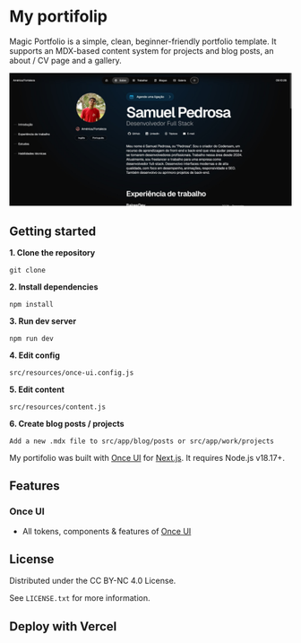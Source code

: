 # My portifolip

Magic Portfolio is a simple, clean, beginner-friendly portfolio template. It supports an MDX-based content system for projects and blog posts, an about / CV page and a gallery.


![Magic Portfolio](public/images/og/home.jpg)

## Getting started

**1. Clone the repository**
```
git clone 
```

**2. Install dependencies**
```
npm install
```

**3. Run dev server**
```
npm run dev
```

**4. Edit config**
```
src/resources/once-ui.config.js
```

**5. Edit content**
```
src/resources/content.js
```

**6. Create blog posts / projects**
```
Add a new .mdx file to src/app/blog/posts or src/app/work/projects
```

My portifolio was built with [Once UI](https://once-ui.com) for [Next.js](https://nextjs.org). It requires Node.js v18.17+.


## Features

### Once UI
- All tokens, components & features of [Once UI](https://once-ui.com)

## License

Distributed under the CC BY-NC 4.0 License.


See `LICENSE.txt` for more information.

## Deploy with Vercel


